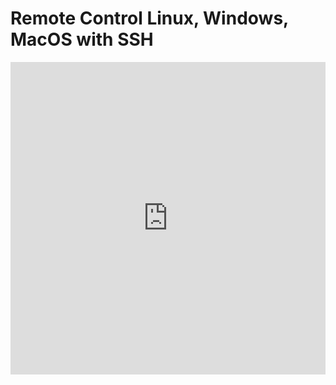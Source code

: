 # Remote Control Linux, Windows, MacOS with SSH

<iframe width="100%" height="500" src="https://www.youtube.com/embed/aIprleI3kh4" title="Remote Control Linux, Windows, MacOS with SSH" frameborder="0" allow="accelerometer; autoplay; clipboard-write; encrypted-media; gyroscope; picture-in-picture; web-share" allowfullscreen></iframe>
